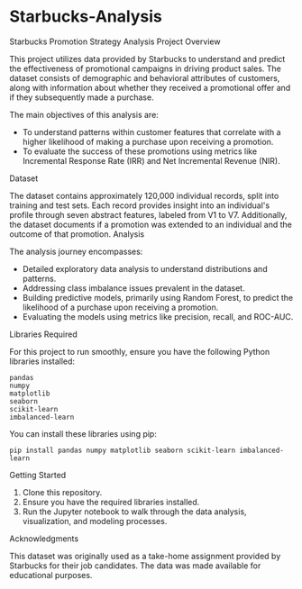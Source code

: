 # Starbucks-Analysis
Starbucks Promotion Strategy Analysis
Project Overview

This project utilizes data provided by Starbucks to understand and predict the effectiveness of promotional campaigns in driving product sales. The dataset consists of demographic and behavioral attributes of customers, along with information about whether they received a promotional offer and if they subsequently made a purchase.

The main objectives of this analysis are:

* To understand patterns within customer features that correlate with a higher likelihood of making a purchase upon receiving a promotion.
* To evaluate the success of these promotions using metrics like Incremental Response Rate (IRR) and Net Incremental Revenue (NIR).

Dataset

The dataset contains approximately 120,000 individual records, split into training and test sets. Each record provides insight into an individual's profile through seven abstract features, labeled from V1 to V7. Additionally, the dataset documents if a promotion was extended to an individual and the outcome of that promotion.
Analysis

The analysis journey encompasses:

* Detailed exploratory data analysis to understand distributions and patterns.
* Addressing class imbalance issues prevalent in the dataset.
* Building predictive models, primarily using Random Forest, to predict the likelihood of a purchase upon receiving a promotion.
* Evaluating the models using metrics like precision, recall, and ROC-AUC.

Libraries Required

For this project to run smoothly, ensure you have the following Python libraries installed:

    pandas
    numpy
    matplotlib
    seaborn
    scikit-learn
    imbalanced-learn

You can install these libraries using pip:

    pip install pandas numpy matplotlib seaborn scikit-learn imbalanced-learn

Getting Started

1) Clone this repository.
2) Ensure you have the required libraries installed.
3) Run the Jupyter notebook to walk through the data analysis, visualization, and modeling processes.

Acknowledgments

This dataset was originally used as a take-home assignment provided by Starbucks for their job candidates. The data was made available for educational purposes.
